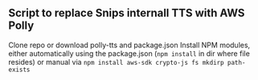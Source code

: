 ## Script to replace Snips internall TTS with AWS Polly

Clone repo or download polly-tts and package.json
Install NPM modules, either automatically using the package.json (`npm install` in dir where file resides) or manual via `npm install aws-sdk crypto-js fs mkdirp path-exists`



